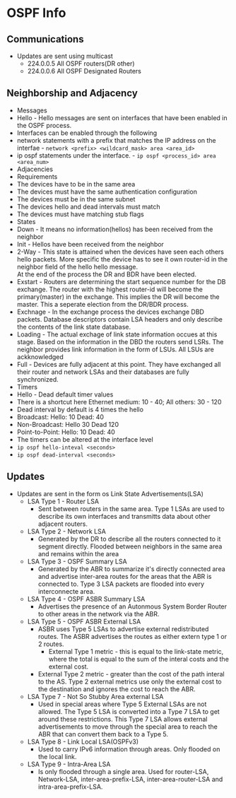 # OSPF Info

## Communications
- Updates are sent using multicast
  - 224.0.0.5 All OSPF routers(DR other)
  - 224.0.0.6 All OSPF Designated Routers

## Neighborship and Adjacency
- Messages
 - Hello - Hello messages are sent on interfaces that have been enabled in the OSPF process.
  - Interfaces can be enabled through the following
   - network statements with a prefix that matches the IP address on the interfae
    - `network <prefix> <wildcard_mask> area <area_id>`
   - ip ospf statements under the interface.
    - `ip ospf <process_id> area <area_num>`
- Adjacencies 
 - Requirements
  - The devices have to be in the same area
  - The devices must have the same authentication configuration
  - The devices must be in the same subnet
  - The devices hello and dead intervals must match
  - The devices must have matching stub flags
 - States
  - Down - It means no information(hellos) has been received from the neighbor
  - Init - Hellos have been received from the neighbor
  - 2-Way - This state is attained when the devices have seen each others hello packets. 
	More specific the device has to see it own router-id in the neighbor field of the hello hello message.  
	At the end of the process the DR and BDR have been elected.
  - Exstart - Routers are determining the start sequence number for the DB exchange. 
	The router with the highest router-id will become the primary(master) in the exchange. 
	This implies the DR will become the master. This a seperate election from the DR/BDR process.
  - Exchnage - In the exchange process the devices exchange DBD packets. 
	Database descriptors contain LSA headers and only describe the contents of the link state database. 
  - Loading - The actual exchage of link state information occues at this stage. Based on the information in the DBD 
	the routers send LSRs. The neighbor provides link information in the form of LSUs. All LSUs are ackknowledged 
  - Full - Devices are fully adjacent at this point. They have exchanged all their router and network LSAs and their databases
	are fully synchronized.
- Timers
 - Hello - Dead default timer values
  - There is a shortcut here Ethernet medium: 10 - 40; All others: 30 - 120
   - Dead interval by default is 4 times the hello
  - Broadcast: Hello: 10 Dead: 40
  - Non-Broadcast: Hello 30 Dead 120
  - Point-to-Point: Hello: 10 Dead: 40
 - The timers can be altered at the interface level
  - `ip ospf hello-inteval <seconds>`
  - `ip ospf dead-interval <seconds>`

## Updates
- Updates are sent in the form os Link State Advertisements(LSA)
  - LSA Type 1 - Router LSA
    - Sent between routers in the same area. Type 1 LSAs are used to describe its own interfaces and transmitts data about other adjacent routers.
  - LSA Type 2 - Network LSA
    - Generated by the DR to describe all the routers connected to it segment directly. Flooded between neighbors in the same area and remains within the area
  - LSA Type 3 - OSPF Summary LSA
    - Generated by the ABR to summarize it's directly connected area and advertise inter-area routes for the areas that the ABR is connected to. Type 3 LSA packets are flooded into every interconnecte area.
  - LSA Type 4 - OSPF ASBR Summary LSA
    - Advertises the presence of an Autonmous System Border Router to other areas in the network via the ABR.
  - LSA Type 5 - OSPF ASBR External LSA
    - ASBR uses Type 5 LSAs to advertise external redistributed routes. The ASBR advertises the routes as either extern type 1 or 2 routes.
      - External Type 1 metric - this is equal to the link-state metric, where the total is equal to the sum of the interal costs and the external cost.
     - External Type 2 metric - greater than the cost of the path interal to the AS. Type 2 external metrics use only the external cost to the destination and ignores the cost to reach the ABR.
  - LSA Type 7 - Not So Stubby Area external LSA
    - Used in special areas where Type 5 External LSAs are not allowed.  The Type 5 LSA is converted into a Type 7 LSA to get around these restrictions. This Type 7 LSA allows external advertisements to move through the special area to reach the ABR that can convert them back to a Type 5.   
  - LSA Type 8 - Link Local LSA(OSPFv3)
    - Used to carry IPv6 information through areas. Only flooded on the local link.
  - LSA Type 9 - Intra-Area LSA
    - Is only flooded through a single area. Used for router-LSA, Network-LSA, inter-area-prefix-LSA, inter-area-router-LSA and intra-area-prefix-LSA.


